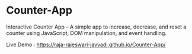 # Counter-App
Interactive Counter App – A simple app to increase, decrease, and reset a counter using JavaScript, DOM manipulation, and event handling. 

Live Demo :  https://raja-rajeswari-javvadi.github.io/Counter-App/
